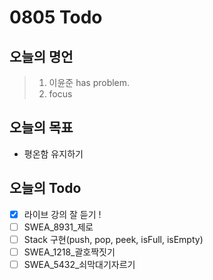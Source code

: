 # 0805 Todo

## 오늘의 명언
> 1. 이윤준 has problem.<br>
> 2. focus

## 오늘의 목표

- 평온함 유지하기


## 오늘의 Todo

- [X] 라이브 강의 잘 듣기 !
- [ ] SWEA_8931_제로
- [ ] Stack 구현(push, pop, peek, isFull, isEmpty)
- [ ] SWEA_1218_괄호짝짓기
- [ ] SWEA_5432_쇠막대기자르기
